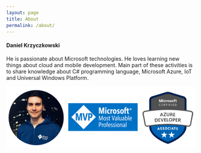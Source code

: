 ```yaml
---
layout: page
title: About
permalink: /about/
---
```


#### Daniel Krzyczkowski

He is passionate about Microsoft technologies. He loves learning new things about cloud and mobile development.
Main part of these activities is to share knowledge about C# programming language, Microsoft Azure, IoT and Universal Windows Platform.

![](/assets/images/danielmvp_updated.png?raw=true)
